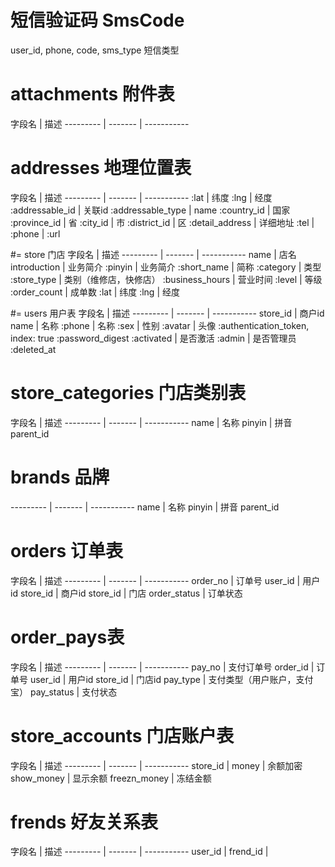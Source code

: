 # 短信验证码 SmsCode
user_id, phone, code, sms_type 短信类型

# attachments 附件表
字段名 | 描述
--------- | ------- | -----------

# addresses 地理位置表
字段名 | 描述
--------- | ------- | -----------
:lat | 纬度
:lng | 经度
:addressable_id | 关联id
:addressable_type | name
:country_id | 国家
:province_id | 省
:city_id | 市
:district_id | 区
:detail_address | 详细地址
:tel |
:phone |
:url

#= store 门店
字段名 | 描述
--------- | ------- | -----------
name | 店名
introduction | 业务简介
:pinyin | 业务简介
:short_name | 简称
:category | 类型
:store_type | 类别（维修店，快修店）
:business_hours | 营业时间
:level | 等级
:order_count | 成单数
:lat | 纬度
:lng | 经度

#= users 用户表
字段名 | 描述
--------- | ------- | -----------
store_id | 商户id
name | 名称
:phone | 名称
:sex | 性别
:avatar  | 头像
:authentication_token, index: true
:password_digest
:activated | 是否激活
:admin | 是否管理员
:deleted_at

# store_categories 门店类别表
字段名 | 描述
--------- | ------- | -----------
name | 名称
pinyin | 拼音
parent_id

# brands 品牌
--------- | ------- | -----------
name | 名称
pinyin | 拼音
parent_id

# orders 订单表
字段名 | 描述
--------- | ------- | -----------
order_no | 订单号
user_id | 用户id
store_id | 商户id
store_id | 门店
order_status | 订单状态


# order_pays表
字段名 | 描述
--------- | ------- | -----------
pay_no | 支付订单号
order_id | 订单号
user_id | 用户id
store_id | 门店id
pay_type | 支付类型（用户账户，支付宝）
pay_status | 支付状态


# store_accounts 门店账户表
字段名 | 描述
--------- | ------- | -----------
store_id |
money | 余额加密
show_money | 显示余额
freezn_money | 冻结金额

# frends 好友关系表
字段名 | 描述
--------- | ------- | -----------
user_id |
frend_id |